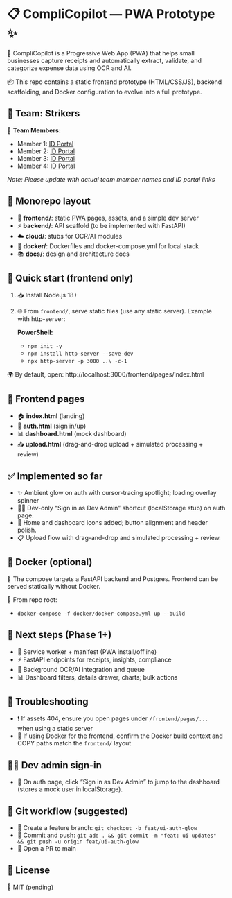 📋 CompliCopilot — PWA Prototype ✨
====================================

🚀 CompliCopilot is a Progressive Web App (PWA) that helps small businesses capture receipts and automatically extract, validate, and categorize expense data using OCR and AI.

📦 This repo contains a static frontend prototype (HTML/CSS/JS), backend scaffolding, and Docker configuration to evolve into a full prototype.

## 🏏 Team: Strikers

👥 **Team Members:**
- Member 1: [ID Portal](https://portal.example.com/member1)
- Member 2: [ID Portal](https://portal.example.com/member2)  
- Member 3: [ID Portal](https://portal.example.com/member3)
- Member 4: [ID Portal](https://portal.example.com/member4)

*Note: Please update with actual team member names and ID portal links*

## 📁 Monorepo layout
- 🎨 **frontend/**: static PWA pages, assets, and a simple dev server
- ⚡ **backend/**: API scaffold (to be implemented with FastAPI)
- ☁️ **cloud/**: stubs for OCR/AI modules
- 🐳 **docker/**: Dockerfiles and docker-compose.yml for local stack
- 📚 **docs/**: design and architecture docs

## 🚀 Quick start (frontend only)
1) 📥 Install Node.js 18+
2) 🌐 From `frontend/`, serve static files (use any static server). Example with http-server:

	**PowerShell:**
	- `npm init -y`
	- `npm install http-server --save-dev`
	- `npx http-server -p 3000 ..\ -c-1`

🌍 By default, open: http://localhost:3000/frontend/pages/index.html

## 📱 Frontend pages
- 🏠 **index.html** (landing)
- 🔐 **auth.html** (sign in/up)
- 📊 **dashboard.html** (mock dashboard)
- 📤 **upload.html** (drag-and-drop upload + simulated processing + review)

## ✅ Implemented so far
- ✨ Ambient glow on auth with cursor-tracing spotlight; loading overlay spinner
- 👨‍💻 Dev-only “Sign in as Dev Admin” shortcut (localStorage stub) on auth page.
- 🎯 Home and dashboard icons added; button alignment and header polish.
- 📋 Upload flow with drag-and-drop and simulated processing + review.

## 🐳 Docker (optional)
🎯 The compose targets a FastAPI backend and Postgres. Frontend can be served statically without Docker.

📂 From repo root:
- `docker-compose -f docker/docker-compose.yml up --build`

## 🔮 Next steps (Phase 1+)
- 📱 Service worker + manifest (PWA install/offline)
- ⚡ FastAPI endpoints for receipts, insights, compliance
- 🤖 Background OCR/AI integration and queue
- 📊 Dashboard filters, details drawer, charts; bulk actions

## 🔧 Troubleshooting
- ❗ If assets 404, ensure you open pages under `/frontend/pages/...` when using a static server
- 🐳 If using Docker for the frontend, confirm the Docker build context and COPY paths match the `frontend/` layout

## 👨‍💻 Dev admin sign-in
- 🔑 On auth page, click “Sign in as Dev Admin” to jump to the dashboard (stores a mock user in localStorage).

## 🌿 Git workflow (suggested)
- 🌱 Create a feature branch: `git checkout -b feat/ui-auth-glow`
- 💾 Commit and push: `git add . && git commit -m "feat: ui updates" && git push -u origin feat/ui-auth-glow`
- 🔄 Open a PR to main

## 📄 License
📜 MIT (pending)
